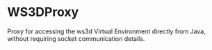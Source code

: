 # WS3DProxy
Proxy for accessing the ws3d Virtual Environment directly from Java, without requiring socket communication details. 

